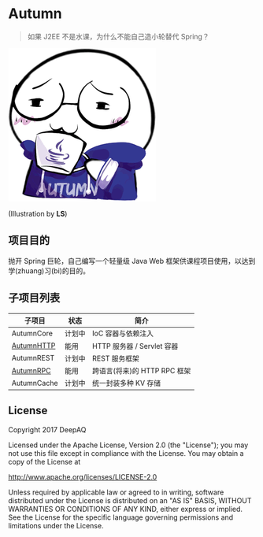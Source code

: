 # Autumn
> 如果 J2EE 不是水课，为什么不能自己造小轮替代 Spring？

![Logo](rxj-autumn.png)

(Illustration by **LS**)

## 项目目的
抛开 Spring 巨轮，自己编写一个轻量级 Java Web 框架供课程项目使用，以达到学(zhuang)习(bi)的目的。

## 子项目列表
| 子项目 | 状态 | 简介 |
| --- | --- | --- |
| AutumnCore | 计划中 | IoC 容器与依赖注入 |
| [AutumnHTTP](autumn-http/) | 能用 | HTTP 服务器 / Servlet 容器 |
| AutumnREST | 计划中 | REST 服务框架 |
| [AutumnRPC](autumn-rpc/) | 能用 | 跨语言(将来)的 HTTP RPC 框架 |
| AutumnCache | 计划中 | 统一封装多种 KV 存储 |

## License
Copyright 2017 DeepAQ

Licensed under the Apache License, Version 2.0 (the "License");
you may not use this file except in compliance with the License.
You may obtain a copy of the License at

http://www.apache.org/licenses/LICENSE-2.0

Unless required by applicable law or agreed to in writing, software
distributed under the License is distributed on an "AS IS" BASIS,
WITHOUT WARRANTIES OR CONDITIONS OF ANY KIND, either express or implied.
See the License for the specific language governing permissions and
limitations under the License.
